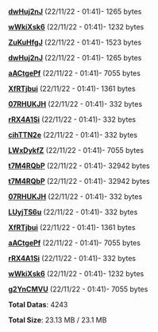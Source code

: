 [**dwHuj2nJ**](/data/dwHuj2nJ.txt) (22/11/22 - 01:41)- 1265 bytes

[**wWkiXsk6**](/data/wWkiXsk6.txt) (22/11/22 - 01:41)- 1232 bytes

[**ZuKuHfgJ**](/data/ZuKuHfgJ.txt) (22/11/22 - 01:41)- 1523 bytes

[**dwHuj2nJ**](/data/dwHuj2nJ.txt) (22/11/22 - 01:41)- 1265 bytes

[**aACtgePf**](/data/aACtgePf.txt) (22/11/22 - 01:41)- 7055 bytes

[**XfRTjbui**](/data/XfRTjbui.txt) (22/11/22 - 01:41)- 1361 bytes

[**07RHUKJH**](/data/07RHUKJH.txt) (22/11/22 - 01:41)- 332 bytes

[**rRX4A1Si**](/data/rRX4A1Si.txt) (22/11/22 - 01:41)- 332 bytes

[**cihTTN2e**](/data/cihTTN2e.txt) (22/11/22 - 01:41)- 332 bytes

[**LWxDykfZ**](/data/LWxDykfZ.txt) (22/11/22 - 01:41)- 7055 bytes

[**t7M4RQbP**](/data/t7M4RQbP.txt) (22/11/22 - 01:41)- 32942 bytes

[**t7M4RQbP**](/data/t7M4RQbP.txt) (22/11/22 - 01:41)- 32942 bytes

[**07RHUKJH**](/data/07RHUKJH.txt) (22/11/22 - 01:41)- 332 bytes

[**LUyjTS6u**](/data/LUyjTS6u.txt) (22/11/22 - 01:41)- 332 bytes

[**XfRTjbui**](/data/XfRTjbui.txt) (22/11/22 - 01:41)- 1361 bytes

[**aACtgePf**](/data/aACtgePf.txt) (22/11/22 - 01:41)- 7055 bytes

[**rRX4A1Si**](/data/rRX4A1Si.txt) (22/11/22 - 01:41)- 332 bytes

[**wWkiXsk6**](/data/wWkiXsk6.txt) (22/11/22 - 01:41)- 1232 bytes

[**g2YnCMVU**](/data/g2YnCMVU.txt) (22/11/22 - 01:41)- 7055 bytes

**Total Datas**: 4243

**Total Size**: 23.13 MB / 23.1 MB